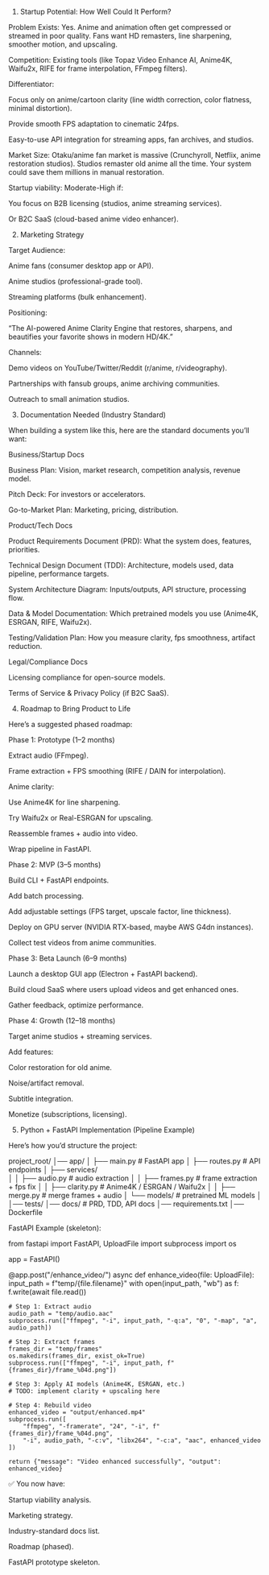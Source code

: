 1. Startup Potential: How Well Could It Perform?

Problem Exists: Yes. Anime and animation often get compressed or streamed in poor quality. Fans want HD remasters, line sharpening, smoother motion, and upscaling.

Competition: Existing tools (like Topaz Video Enhance AI, Anime4K, Waifu2x, RIFE for frame interpolation, FFmpeg filters).

Differentiator:

Focus only on anime/cartoon clarity (line width correction, color flatness, minimal distortion).

Provide smooth FPS adaptation to cinematic 24fps.

Easy-to-use API integration for streaming apps, fan archives, and studios.

Market Size: Otaku/anime fan market is massive (Crunchyroll, Netflix, anime restoration studios). Studios remaster old anime all the time. Your system could save them millions in manual restoration.

Startup viability: Moderate-High if:

You focus on B2B licensing (studios, anime streaming services).

Or B2C SaaS (cloud-based anime video enhancer).

2. Marketing Strategy

Target Audience:

Anime fans (consumer desktop app or API).

Anime studios (professional-grade tool).

Streaming platforms (bulk enhancement).

Positioning:

“The AI-powered Anime Clarity Engine that restores, sharpens, and beautifies your favorite shows in modern HD/4K.”

Channels:

Demo videos on YouTube/Twitter/Reddit (r/anime, r/videography).

Partnerships with fansub groups, anime archiving communities.

Outreach to small animation studios.

3. Documentation Needed (Industry Standard)

When building a system like this, here are the standard documents you’ll want:

Business/Startup Docs

Business Plan: Vision, market research, competition analysis, revenue model.

Pitch Deck: For investors or accelerators.

Go-to-Market Plan: Marketing, pricing, distribution.

Product/Tech Docs

Product Requirements Document (PRD): What the system does, features, priorities.

Technical Design Document (TDD): Architecture, models used, data pipeline, performance targets.

System Architecture Diagram: Inputs/outputs, API structure, processing flow.

Data & Model Documentation: Which pretrained models you use (Anime4K, ESRGAN, RIFE, Waifu2x).

Testing/Validation Plan: How you measure clarity, fps smoothness, artifact reduction.

Legal/Compliance Docs

Licensing compliance for open-source models.

Terms of Service & Privacy Policy (if B2C SaaS).

4. Roadmap to Bring Product to Life

Here’s a suggested phased roadmap:

Phase 1: Prototype (1–2 months)

Extract audio (FFmpeg).

Frame extraction + FPS smoothing (RIFE / DAIN for interpolation).

Anime clarity:

Use Anime4K for line sharpening.

Try Waifu2x or Real-ESRGAN for upscaling.

Reassemble frames + audio into video.

Wrap pipeline in FastAPI.

Phase 2: MVP (3–5 months)

Build CLI + FastAPI endpoints.

Add batch processing.

Add adjustable settings (FPS target, upscale factor, line thickness).

Deploy on GPU server (NVIDIA RTX-based, maybe AWS G4dn instances).

Collect test videos from anime communities.

Phase 3: Beta Launch (6–9 months)

Launch a desktop GUI app (Electron + FastAPI backend).

Build cloud SaaS where users upload videos and get enhanced ones.

Gather feedback, optimize performance.

Phase 4: Growth (12–18 months)

Target anime studios + streaming services.

Add features:

Color restoration for old anime.

Noise/artifact removal.

Subtitle integration.

Monetize (subscriptions, licensing).

5. Python + FastAPI Implementation (Pipeline Example)

Here’s how you’d structure the project:

project_root/
│── app/
│ ├── main.py # FastAPI app
│ ├── routes.py # API endpoints
│ ├── services/  
│ │ ├── audio.py # audio extraction
│ │ ├── frames.py # frame extraction + fps fix
│ │ ├── clarity.py # Anime4K / ESRGAN / Waifu2x
│ │ ├── merge.py # merge frames + audio
│ └── models/ # pretrained ML models
│
│── tests/
│── docs/ # PRD, TDD, API docs
│── requirements.txt
│── Dockerfile

FastAPI Example (skeleton):

from fastapi import FastAPI, UploadFile
import subprocess
import os

app = FastAPI()

@app.post("/enhance_video/")
async def enhance_video(file: UploadFile):
input_path = f"temp/{file.filename}"
with open(input_path, "wb") as f:
f.write(await file.read())

    # Step 1: Extract audio
    audio_path = "temp/audio.aac"
    subprocess.run(["ffmpeg", "-i", input_path, "-q:a", "0", "-map", "a", audio_path])

    # Step 2: Extract frames
    frames_dir = "temp/frames"
    os.makedirs(frames_dir, exist_ok=True)
    subprocess.run(["ffmpeg", "-i", input_path, f"{frames_dir}/frame_%04d.png"])

    # Step 3: Apply AI models (Anime4K, ESRGAN, etc.)
    # TODO: implement clarity + upscaling here

    # Step 4: Rebuild video
    enhanced_video = "output/enhanced.mp4"
    subprocess.run([
        "ffmpeg", "-framerate", "24", "-i", f"{frames_dir}/frame_%04d.png",
        "-i", audio_path, "-c:v", "libx264", "-c:a", "aac", enhanced_video
    ])

    return {"message": "Video enhanced successfully", "output": enhanced_video}

✅ You now have:

Startup viability analysis.

Marketing strategy.

Industry-standard docs list.

Roadmap (phased).

FastAPI prototype skeleton.
